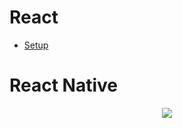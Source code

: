 <div id="top"></div>

# React

- [Setup](/setup.md)

# React Native

<p align="center">
  <img src="https://visitor-badge.laobi.icu/badge?page_id=adrianHards/react-guide" id="counter">
</p>
